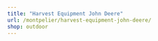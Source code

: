 ```yaml
---
title: "Harvest Equipment John Deere"
url: /montpelier/harvest-equipment-john-deere/
shop: outdoor
---
```

